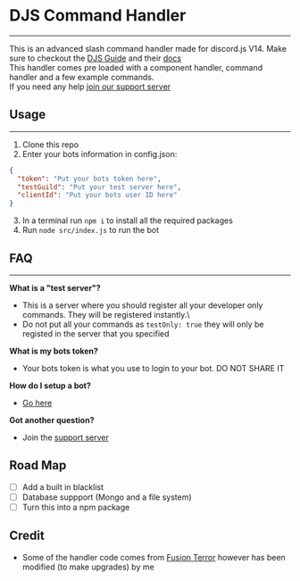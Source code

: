 # DJS Command Handler
---
This is an advanced slash command handler made for discord.js V14. Make sure to checkout the [DJS Guide](https://discordjs.guide/) and their [docs](https://discord.js.org/)\
This handler comes pre loaded with a component handler, command handler and a few example commands.\
If you need any help [join our support server](https://discord.gg/c4MZpDPvKW)

## Usage
---
1. Clone this repo
2. Enter your bots information in config.json:
```json
{
  "token": "Put your bots token here", 
  "testGuild": "Put your test server here",
  "clientId": "Put your bots user ID here"
}
```
3. In a terminal run `npm i` to install all the required packages
4. Run `node src/index.js` to run the bot

## FAQ
---
**What is a "test server"?**
- This is a server where you should register all your developer only commands. They will be registered instantly.\
- Do not put all your commands as `testOnly: true` they will only be registed in the server that you specified

**What is my bots token?**
- Your bots token is what you use to login to your bot. DO NOT SHARE IT

**How do I setup a bot?**
- [Go here](https://discordjs.guide/preparations/setting-up-a-bot-application.html#creating-your-bot)

**Got another question?**
- Join the [support server](https://discord.gg/c4MZpDPvKW)

## Road Map
- [ ] Add a built in blacklist
- [ ] Database suppport (Mongo and a file system)
- [ ] Turn this into a npm package

## Credit
- Some of the handler code comes from [Fusion Terror](https://www.youtube.com/@FusionTerror) however has been modified (to make upgrades) by me